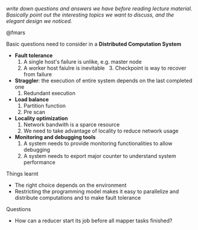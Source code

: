 *write down questions and answers we have before reading lecture material. Basically point out the interesting topics we want to discuss, and the elegant design we noticed.*

@fmars


Basic questions need to consider in a **Distributed Computation System**
- **Fault tolerance**
   1. A single host's failure is unlike, e.g. master node
   2. A worker host faiulre is inevitable
   3. Checkpoint is way to recover from failure 
- **Straggler**: the execution of entire system depends on the last completed one
   1. Redundant execution
- **Load balance**
   1. Partition function
   2. Pre scan
- **Locality optimization**
   1. Network bandwith is a sparce resource
   2. We need to take advantage of locality to reduce network usage
- **Monitoring and debugging tools**
   1. A system needs to provide monitoring functionalities to allow debugging
   2. A system needs to export major counter to understand system performance

Things learnt
- The right choice depends on the environment
- Restricting the programming model makes it easy to parallelize and distribute computations and to make fault tolerance

Questions
- How can a reducer start its job before all mapper tasks finished?
